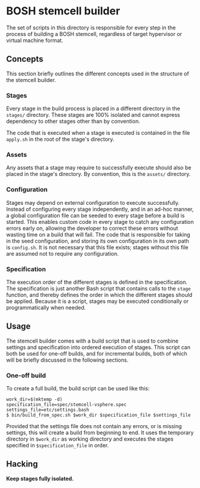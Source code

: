 # BOSH stemcell builder

The set of scripts in this directory is responsible for every step in
the process of building a BOSH stemcell, regardless of target hypervisor
or virtual machine format.

## Concepts

This section briefly outlines the different concepts used in the
structure of the stemcell builder.

### Stages

Every stage in the build process is placed in a different directory in
the `stages/` directory. These stages are 100% isolated and cannot
express dependency to other stages other than by convention.

The code that is executed when a stage is executed is contained in the
file `apply.sh` in the root of the stage's directory.

### Assets

Any assets that a stage may require to successfully execute should also
be placed in the stage's directory. By convention, this is the `assets/`
directory.

### Configuration

Stages may depend on external configuration to execute successfully.
Instead of configuring every stage independently, and in an ad-hoc
manner, a global configuration file can be seeded to every stage before
a build is started. This enables custom code in every stage to catch any
configuration errors early on, allowing the developer to correct these
errors without wasting time on a build that will fail. The code that is
responsible for taking in the seed configuration, and storing its own
configuration in its own path is `config.sh`. It is not necessary that
this file exists; stages without this file are assumed not to require
any configuration.

### Specification

The execution order of the different stages is defined in the
specification. The specification is just another Bash script that
contains calls to the `stage` function, and thereby defines the order in
which the different stages should be applied. Because it is a script,
stages may be executed conditionally or programmatically when needed.

## Usage

The stemcell builder comes with a build script that is used to combine
settings and specification into ordered execution of stages. This script
can both be used for one-off builds, and for incremental builds, both of
which will be briefly discussed in the following sections.

### One-off build

To create a full build, the build script can be used like this:

```
work_dir=$(mktemp -d)
specification_file=spec/stemcell-vsphere.spec
settings_file=etc/settings.bash
$ bin/build_from_spec.sh $work_dir $specification_file $settings_file
```

Provided that the settings file does not contain any errors, or is
missing settings, this will create a build from beginning to end. It
uses the temporary directory in `$work_dir` as working directory and
executes the stages specified in `$specification_file` in order.

## Hacking

**Keep stages fully isolated.**
